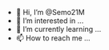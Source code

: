- 👋 Hi, I’m @Semo21M
- 👀 I’m interested in ...
- 🌱 I’m currently learning ...
- 📫 How to reach me ...

<!---
Semo21M/Semo21M is a ✨ special ✨ repository because its `README.md` (this file) appears on your GitHub profile.
You can click the Preview link to take a look at your changes.
--->
